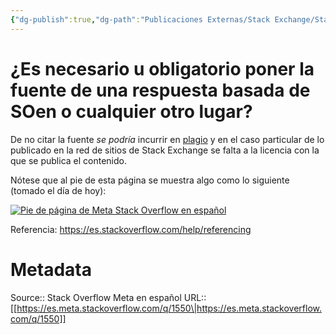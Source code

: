 ```yaml
---
{"dg-publish":true,"dg-path":"Publicaciones Externas/Stack Exchange/Stack Overflow en español/Stack Overflow en español Meta/es.meta.stackoverflow.com-1550.md","permalink":"/publicaciones-externas/stack-exchange/stack-overflow-en-espanol/stack-overflow-en-espanol-meta/es-meta-stackoverflow-com-1550/","title":"¿Es necesario u obligatorio poner la fuente de una respuesta basada de SOen o cualquier otro lugar?","hide":true,"noteIcon":"\"0\"","created":"2024-04-03T12:49:10.763-06:00","updated":"2024-04-05T16:43:59.859-06:00"}
---
```


# ¿Es necesario u obligatorio poner la fuente de una respuesta basada de SOen o cualquier otro lugar?

De no citar la fuente *se podría* incurrir en [plagio][1] y en el caso particular de lo publicado en la red de sitios de Stack Exchange se falta a la licencia con la que se publica el contenido.

Nótese que al pie de esta página se muestra algo como lo siguiente (tomado el día de hoy): 

[![Pie de página de Meta Stack Overflow en español][2]][2]

Referencia: https://es.stackoverflow.com/help/referencing


  [1]: http://es.wikipedia.org/wiki/Plagio
  [2]: https://i.stack.imgur.com/spH5f.png

# Metadata
Source:: Stack Overflow Meta en español
URL:: [[https://es.meta.stackoverflow.com/q/1550\|https://es.meta.stackoverflow.com/q/1550]]

